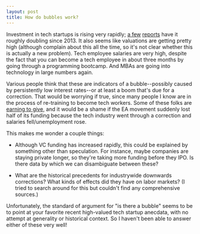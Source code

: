```yaml
---
layout: post
title: How do bubbles work?
---
```


Investment in tech startups is rising very rapidly; [a few](http://mattermark.com/2015-startup-funding-on-pace-to-reach-highest-levels-since-2000/) [reports](https://www.pwcmoneytree.com/HistoricTrends/CustomQueryHistoricTrend) have it roughly doubling since 2013. It also seems like valuations are getting pretty high (although complain about this all the time, so it's not clear whether this is actually a new problem). Tech employee salaries are very high, despite the fact that you can become a tech employee in about three months by going through a programming bootcamp. And MBAs are going into technology in large numbers again.

Various people think that these are indicators of a bubble--possibly caused by persistently low interest rates--or at least a boom that's due for a correction. That would be worrying if true, since many people I know are in the process of re-training to become tech workers. Some of these folks are [earning to give](https://80000hours.org/earning-to-give/), and it would be a shame if the EA movement suddenly lost half of its funding because the tech industry went through a correction and salaries fell/unemployment rose.

This makes me wonder a couple things:

- Although VC funding has increased rapidly, this could be explained by something other than speculation. For instance, maybe companies are staying private longer, so they're taking more funding before they IPO. Is there data by which we can disambiguate between these?

- What are the historical precedents for industrywide downwards corrections? What kinds of effects did they have on labor markets? (I tried to search around for this but couldn't find any comprehensive sources.)

Unfortunately, the standard of argument for "is there a bubble" seems to be to point at your favorite recent high-valued tech startup anecdata, with no attempt at generality or historical context. So I haven't been able to answer either of these very well!
